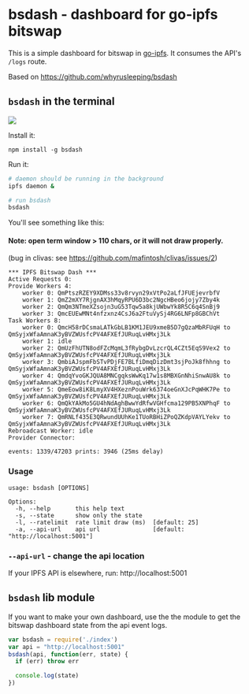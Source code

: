 # bsdash - dashboard for go-ipfs bitswap

This is a simple dashboard for bitswap in [go-ipfs](https://github.com/ipfs/go-ipfs/). It consumes the API's `/logs` route.

Based on https://github.com/whyrusleeping/bsdash

## `bsdash` in the terminal

![](http://g.recordit.co/l1zxnPZxK3.gif)


Install it:
```
npm install -g bsdash
```

Run it:

```sh
# daemon should be running in the background
ipfs daemon &

# run bsdash
bsdash
```

You'll see something like this:

#### Note: open term window > 110 chars, or it will not draw properly.

(bug in clivas: see https://github.com/mafintosh/clivas/issues/2)

```
*** IPFS Bitswap Dash ***
Active Requests 0:
Provide Workers 4:
    worker 0: QmPtszRZEY9XDMss33v8rvyn29xVtPo2aLfJFUEjevrbfV
    worker 1: QmZ2mXY7RjgnAX3hMqyRPU6D3bc2NgcHBeo6jojy7Zby4k
    worker 2: QmQm3NTmeXZsojn3uG53Tqw5a8kjUWbwYk8R5C6q4SnBj9
    worker 3: QmcEUEwMNt4nfzxnz4CsJ6a2FtuVySj4RG6LNFp8GBChVt
Task Workers 8:
    worker 0: QmcH58rDCsmaLATkGbLB1KM1JEU9xmeB5D7gQzaMbRFUqH to QmSyjxWfaAmnaK3yBVZWUsfcPV4AFXEfJURuqLvHMxj3Lk
    worker 1: idle
    worker 2: QmUzFhUTN8odFZcMqmL3fRybgDvLzcrQL4CZt5EqS9Vex2 to QmSyjxWfaAmnaK3yBVZWUsfcPV4AFXEfJURuqLvHMxj3Lk
    worker 3: QmbiAJspmFbSTvPDjFE7BLfiDmqDizDmt3sjPoJk8fhhng to QmSyjxWfaAmnaK3yBVZWUsfcPV4AFXEfJURuqLvHMxj3Lk
    worker 4: QmdqYvoGKJQUA8MNCgqksWwKq17w1s8MBXGnNhiSnwAU8k to QmSyjxWfaAmnaK3yBVZWUsfcPV4AFXEfJURuqLvHMxj3Lk
    worker 5: QmeEow8iK8LmyXV4HXeznPouWrk6374oeGnXJcPqWHK7Pe to QmSyjxWfaAmnaK3yBVZWUsfcPV4AFXEfJURuqLvHMxj3Lk
    worker 6: QmQkYAkMo5GU4hNdAghBwwYdRfwVGHfcma129PB5XNPhqF to QmSyjxWfaAmnaK3yBVZWUsfcPV4AFXEfJURuqLvHMxj3Lk
    worker 7: QmRNLf435E3QRwundUUhKe1TUoRBHiZPoQZKdpVAYLYekv to QmSyjxWfaAmnaK3yBVZWUsfcPV4AFXEfJURuqLvHMxj3Lk
Rebroadcast Worker: idle
Provider Connector:

events: 1339/47203 prints: 3946 (25ms delay)
```

### Usage

```
usage: bsdash [OPTIONS]

Options:
  -h, --help       this help text
  -s, --state      show only the state
  -l, --ratelimit  rate limit draw (ms)  [default: 25]
  -a, --api-url    api url               [default: "http://localhost:5001"]
```

### `--api-url` - change the api location

If your IPFS API is elsewhere, run: http://localhost:5001

## `bsdash` lib module

If you want to make your own dashboard, use the the module to get the bitswap dashboard state from the api event logs.

```js
var bsdash = require('./index')
var api = "http://localhost:5001"
bsdash(api, function(err, state) {
  if (err) throw err

  console.log(state)
})
```




